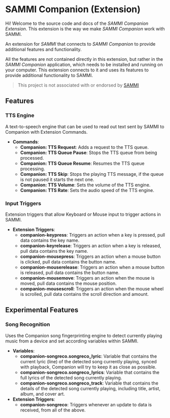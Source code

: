 # SAMMI Companion (Extension)

Hi!
Welcome to the source code and docs of the _SAMMI Companion Extension_. This extension is the way we make _SAMMI Companion_ work with SAMMI.

An extension for _SAMMI_ that connects to _SAMMI Companion_ to provide additional features and functionality.

All the features are not contained directly in this extension, but rather in the _SAMMI Companion_ application, which needs to be installed and running on your computer. This extension connects to it and uses its features to provide additional functionality to SAMMI.

> This project is not associated with or endorsed by [SAMMI](https://sammi.solutions/)

## Features
### **TTS Engine**
A text-to-speech engine that can be used to read out text sent by SAMMI to Companion with Extension Commands.

- **Commands**:
  - **Companion: TTS Request**: Adds a request to the TTS queue.
  - **Companion: TTS Queue Pause**: Stops the TTS queue from being processed.
  - **Companion: TTS Queue Resume**: Resumes the TTS queue processing.
  - **Companion: TTS Skip**: Stops the playing TTS message, if the queue is not paused it starts the next one.
  - **Companion: TTS Volume**: Sets the volume of the TTS engine.
  - **Companion: TTS Rate**: Sets the audio speed of the TTS engine.

### **Input Triggers**
Extension triggers that allow Keyboard or Mouse input to trigger actions in SAMMI.
- **Extension Triggers**:
  - **companion-keypress**: Triggers an action when a key is pressed, pull data contains the key name.
  - **companion-keyrelease**: Triggers an action when a key is released, pull data contains the key name.
  - **companion-mousepress**: Triggers an action when a mouse button is clicked, pull data contains the button name.
  - **companion-mouserelease**: Triggers an action when a mouse button is released, pull data contains the button name.
  - **companion-mousemove**: Triggers an action when the mouse is moved, pull data contains the mouse position.
  - **companion-mousescroll**: Triggers an action when the mouse wheel is scrolled, pull data contains the scroll direction and amount.

## Experimental Features

### **Song Recognition**
Uses the Companion song fingerprinting engine to detect currently playing music from a device and set according variables within SAMMI.
- **Variables**:
  - **companion-songreco.songreco_lyric**: Variable that contains the current lyric (line) of the detected song currently playing, synced with playback, Companion will try to keep it as close as possible.
  - **companion-songreco.songreco_lyrics**: Variable that contains the full lyrics of the detected song currently playing.
  - **companion-songreco.songreco_track**: Variable that contains the details of the detected song currently playing, including title, artist, album, and cover art.
- **Extension Triggers**:
  - **companion-songreco**: Triggers whenever an update to data is received, from all of the above.